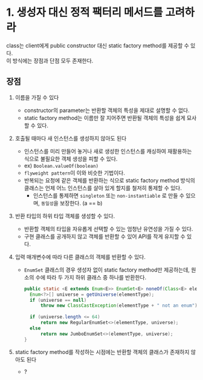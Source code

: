 # 1. 생성자 대신 정적 팩터리 메서드를 고려하라

class는 client에게 public constructor 대신 static factory method를 제공할 수 있다.  
이 방식에는 장점과 단점 모두 존재한다.

## 장점

1. 이름을 가질 수 있다
    - constructor의 parameter는 반환할 객체의 특성을 제대로 설명할 수 없다.
    - static factory method는 이름만 잘 지어주면 반환될 객체의 특성을 쉽게 묘사할 수 있다.

2. 호출될 때마다 새 인스턴스를 생성하지 않아도 된다
    - 인스턴스를 미리 만들어 놓거나 새로 생성한 인스턴스를 캐싱하여 재활용하는 식으로 불필요한 객체 생성을 피할 수 있다.
    - ex) `Boolean.valueOf(boolean)`
    - `flyweight pattern`이 이와 비슷한 기법이다.
    - 반복되는 요청에 같은 객체를 반환하는 식으로 static factory method 방식의 클래스는 언제 어느 인스턴스를 살아 있게 할지를 철저히 통제할 수 있다.
        - 인스턴스를 통제하면 `singleton` 또는 `non-instantiable` 로 만들 수 있으며, `동일성`을 보장한다. (a == b)

3. 반환 타입의 하위 타입 객체를 생성할 수 있다.
    - 반환할 객체의 타입을 자유롭게 선택할 수 있는 엄청난 유연성을 가질 수 있다.
    - 구현 클래스를 공개하지 않고 객체를 반환할 수 있어 API를 작게 유지할 수 있다.

4. 입력 매개변수에 따라 다른 클래스의 객체를 반환할 수 있다.
    - `EnumSet` 클래스의 경우 생성자 없이 static factory method만 제공하는데, 원소의 수에 따라 두 가지 하위 클래스 중 하나를 반환한다.
      ```java
      public static <E extends Enum<E>> EnumSet<E> noneOf(Class<E> elementType) {
        Enum<?>[] universe = getUniverse(elementType);
        if (universe == null)
            throw new ClassCastException(elementType + " not an enum");
       
        if (universe.length <= 64)
            return new RegularEnumSet<>(elementType, universe);
        else
            return new JumboEnumSet<>(elementType, universe);
      }
      ```

5. static factory method를 작성하는 시점에는 반환할 객체의 클래스가 존재하지 않아도 된다
    - ?